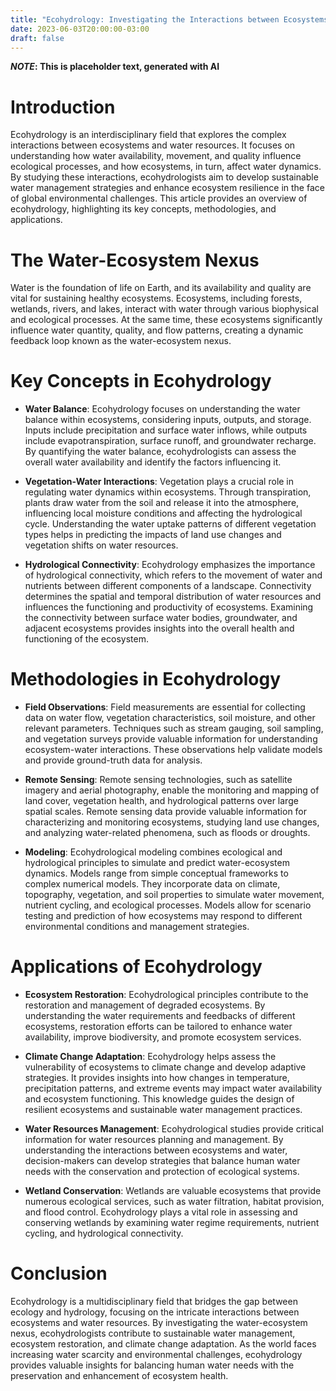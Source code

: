 ```yaml
---
title: "Ecohydrology: Investigating the Interactions between Ecosystems and Water"
date: 2023-06-03T20:00:00-03:00
draft: false
---
```

***NOTE*: This is placeholder text, generated with AI**

# Introduction
Ecohydrology is an interdisciplinary field that explores the complex interactions between ecosystems and water resources. It focuses on understanding how water availability, movement, and quality influence ecological processes, and how ecosystems, in turn, affect water dynamics. By studying these interactions, ecohydrologists aim to develop sustainable water management strategies and enhance ecosystem resilience in the face of global environmental challenges. This article provides an overview of ecohydrology, highlighting its key concepts, methodologies, and applications.

# The Water-Ecosystem Nexus
Water is the foundation of life on Earth, and its availability and quality are vital for sustaining healthy ecosystems. Ecosystems, including forests, wetlands, rivers, and lakes, interact with water through various biophysical and ecological processes. At the same time, these ecosystems significantly influence water quantity, quality, and flow patterns, creating a dynamic feedback loop known as the water-ecosystem nexus.

# Key Concepts in Ecohydrology

+ **Water Balance**: Ecohydrology focuses on understanding the water balance within ecosystems, considering inputs, outputs, and storage. Inputs include precipitation and surface water inflows, while outputs include evapotranspiration, surface runoff, and groundwater recharge. By quantifying the water balance, ecohydrologists can assess the overall water availability and identify the factors influencing it.

+ **Vegetation-Water Interactions**: Vegetation plays a crucial role in regulating water dynamics within ecosystems. Through transpiration, plants draw water from the soil and release it into the atmosphere, influencing local moisture conditions and affecting the hydrological cycle. Understanding the water uptake patterns of different vegetation types helps in predicting the impacts of land use changes and vegetation shifts on water resources.

+ **Hydrological Connectivity**: Ecohydrology emphasizes the importance of hydrological connectivity, which refers to the movement of water and nutrients between different components of a landscape. Connectivity determines the spatial and temporal distribution of water resources and influences the functioning and productivity of ecosystems. Examining the connectivity between surface water bodies, groundwater, and adjacent ecosystems provides insights into the overall health and functioning of the ecosystem.

# Methodologies in Ecohydrology

+ **Field Observations**: Field measurements are essential for collecting data on water flow, vegetation characteristics, soil moisture, and other relevant parameters. Techniques such as stream gauging, soil sampling, and vegetation surveys provide valuable information for understanding ecosystem-water interactions. These observations help validate models and provide ground-truth data for analysis.

+ **Remote Sensing**: Remote sensing technologies, such as satellite imagery and aerial photography, enable the monitoring and mapping of land cover, vegetation health, and hydrological patterns over large spatial scales. Remote sensing data provide valuable information for characterizing and monitoring ecosystems, studying land use changes, and analyzing water-related phenomena, such as floods or droughts.

+ **Modeling**: Ecohydrological modeling combines ecological and hydrological principles to simulate and predict water-ecosystem dynamics. Models range from simple conceptual frameworks to complex numerical models. They incorporate data on climate, topography, vegetation, and soil properties to simulate water movement, nutrient cycling, and ecological processes. Models allow for scenario testing and prediction of how ecosystems may respond to different environmental conditions and management strategies.

# Applications of Ecohydrology

+ **Ecosystem Restoration**: Ecohydrological principles contribute to the restoration and management of degraded ecosystems. By understanding the water requirements and feedbacks of different ecosystems, restoration efforts can be tailored to enhance water availability, improve biodiversity, and promote ecosystem services.

+ **Climate Change Adaptation**: Ecohydrology helps assess the vulnerability of ecosystems to climate change and develop adaptive strategies. It provides insights into how changes in temperature, precipitation patterns, and extreme events may impact water availability and ecosystem functioning. This knowledge guides the design of resilient ecosystems and sustainable water management practices.

+ **Water Resources Management**: Ecohydrological studies provide critical information for water resources planning and management. By understanding the interactions between ecosystems and water, decision-makers can develop strategies that balance human water needs with the conservation and protection of ecological systems.

+ **Wetland Conservation**: Wetlands are valuable ecosystems that provide numerous ecological services, such as water filtration, habitat provision, and flood control. Ecohydrology plays a vital role in assessing and conserving wetlands by examining water regime requirements, nutrient cycling, and hydrological connectivity.

# Conclusion
Ecohydrology is a multidisciplinary field that bridges the gap between ecology and hydrology, focusing on the intricate interactions between ecosystems and water resources. By investigating the water-ecosystem nexus, ecohydrologists contribute to sustainable water management, ecosystem restoration, and climate change adaptation. As the world faces increasing water scarcity and environmental challenges, ecohydrology provides valuable insights for balancing human water needs with the preservation and enhancement of ecosystem health.